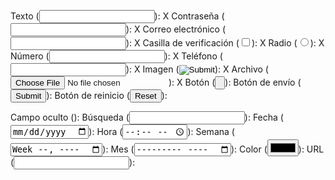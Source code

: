 Texto (<input type="text">): X
Contraseña (<input type="password">): X
Correo electrónico (<input type="email">): X
Casilla de verificación (<input type="checkbox">): X
Radio (<input type="radio">): X
Número (<input type="number">): X
Teléfono (<input type="tel">): X
Imagen (<input type="image">): X
Archivo (<input type="file">): X
Botón (<input type="button">):
Botón de envío (<input type="submit">):
Botón de reinicio (<input type="reset">):

Campo oculto (<input type="hidden">):
Búsqueda (<input type="search">):
Fecha (<input type="date">):
Hora (<input type="time">):
Semana (<input type="week">):
Mes (<input type="month">):
Color (<input type="color">):
URL (<input type="url">):
